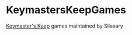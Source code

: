 # KeymastersKeepGames

[Keymaster's Keep](https://github.com/SerpentAI/Archipelago/releases?q=Keymaster) games maintained by Silasary
